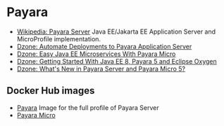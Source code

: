 # Payara
* [Wikipedia: Payara Server](https://en.wikipedia.org/wiki/Payara_Server) Java EE/Jakarta EE Application Server and MicroProfile implementation.
* [Dzone: Automate Deployments to Payara Application Server](https://dzone.com/articles/automate-deployments-to-payara-application-server)
* [Dzone: Easy Java EE Microservices With Payara Micro](https://dzone.com/articles/easy-java-ee-microservices-with-payara-micro)
* [Dzone: Getting Started With Java EE 8, Payara 5 and Eclipse Oxygen](https://dzone.com/articles/getting-started-with-java-ee-8-payara-5-and-eclips)
* [Dzone: What's New in Payara Server and Payara Micro 5?](https://dzone.com/articles/whats-new-in-payara-server-and-payara-micro-5)

## Docker Hub images
* [Payara](https://hub.docker.com/r/payara/server-full/) Image for the full profile of Payara Server
* [Payara Micro](https://hub.docker.com/r/payara/micro/)
